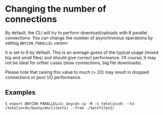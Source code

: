 # Changing the number of connections

By default, the CLI will try to perform download/uploads with 8 parallel connections.
You can change the number of asynchronous operations by setting `BNYCDN_PARALLEL` varenv

It is set to 8 by default. This is an average guess of the typical usage (mixed big and small files) and should give correct performance.
Of course, it may not be ideal for orther cases (slow connections, big file downloads).

Please note that raising this value to much (> 20) may result in dropped connections or poor I/O performance.

## Examples
```console
$ export BNYCDN_PARALLEL=1; bnycdn cp -R -s tetelincdn --to /tetelincdn/bunnycdnclitest2/ --from ./testfiles2/ 
```
